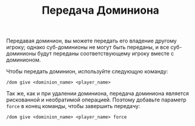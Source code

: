 ﻿---
title: Передача Доминиона
createTime: 2025/03/14 09:24:18
permalink: /ru/doc/player/dominion/transfer/
---

Передавая доминион, вы можете передать его владение другому игроку; однако суб-доминионы не могут быть переданы, и все суб-доминионы будут переданы соответствующему игроку вместе с доминионом.

Чтобы передать доминион, используйте следующую команду:

```
/dom give <dominion_name> <player_name>
```

Так же, как и при удалении доминиона, передача доминиона является рискованной и необратимой операцией. Поэтому добавьте параметр `force` в конец команды, чтобы завершить передачу:

```
/dom give <dominion_name> <player_name> force
```
